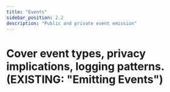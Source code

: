 ```yaml
---
title: "Events"
sidebar_position: 2.2 
description: "Public and private event emission"
---
```

# Cover event types, privacy implications, logging patterns. (EXISTING: "Emitting Events")
